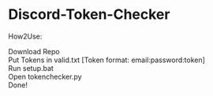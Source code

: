 # Discord-Token-Checker
How2Use:

Download Repo<br>
Put Tokens in valid.txt [Token format: email:password:token]<br>
Run setup.bat<br>
Open tokenchecker.py<br>
Done!
